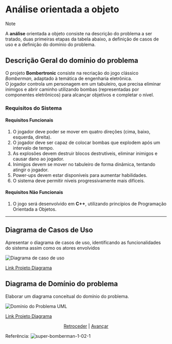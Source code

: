 # Análise orientada a objeto
> [!NOTE]
> <p>A <strong>análise</strong> orientada a objeto consiste na descrição do problema a ser tratado, duas primeiras etapas da tabela abaixo, a definição de casos de uso e a definição do domínio do problema.</p>


## Descrição Geral do domínio do problema

O projeto **Bombertronic** consiste na recriação do jogo clássico *Bomberman*, adaptado à temática de engenharia eletrônica.  
O jogador controla um personagem em um tabuleiro, que precisa eliminar inimigos e abrir caminho utilizando bombas (representadas por componentes eletrônicos) para alcançar objetivos e completar o nível.

### Requisitos do Sistema

#### Requisitos Funcionais
1. O jogador deve poder se mover em quatro direções (cima, baixo, esquerda, direita).
2. O jogador deve ser capaz de colocar bombas que explodem após um intervalo de tempo.
3. As explosões devem destruir blocos destrutíveis, eliminar inimigos e causar dano ao jogador.
4. Inimigos devem se mover no tabuleiro de forma dinâmica, tentando atingir o jogador.
5. Power-ups devem estar disponíveis para aumentar habilidades.
6. O sistema deve permitir níveis progressivamente mais difíceis.

#### Requisitos Não Funcionais
1. O jogo será desenvolvido em **C++**, utilizando princípios de Programação Orientada a Objetos.

---


## Diagrama de Casos de Uso

Apresentar o diagrama de casos de uso, identificando as funcionalidades do sistema assim como os atores envolvidos

![Diagrama de caso de uso](https://github.com/user-attachments/assets/65c25a8e-186b-4e9b-acba-3852f416b395)

[Link Projeto Diagrama](https://lucid.app/lucidchart/4e12f8d9-27eb-4137-b5e5-dceca029568a/edit?viewport_loc=-245%2C-93%2C2219%2C1079%2C.Q4MUjXso07N&invitationId=inv_f505ca5f-3f73-4dc2-9860-56afcce4392b )
 
## Diagrama de Domínio do problema

Elaborar um diagrama conceitual do domínio do problema.

![Domínio do Problema UML](https://github.com/user-attachments/assets/51a70082-232c-4107-9750-e96fe3ac5540)

[Link Projeto Diagrama](https://lucid.app/lucidchart/b6db8b01-bab8-40ed-8803-71de77651b21/edit?viewport_loc=1104%2C1351%2C1017%2C463%2CHWEp-vi-RSFO&invitationId=inv_98f42fdf-dceb-4b30-8211-3f8f97844d28)

<div align="center">

[Retroceder](README.md) | [Avançar](projeto.md)

</div>

Referência:
![super-bomberman-1-02-1](https://github.com/user-attachments/assets/574e3fac-46be-4872-8174-7a24c1c45438)

